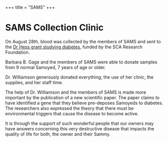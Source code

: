+++
title = "SAMS"
+++


# SAMS Collection Clinic


On August 28th, blood was collected by the members of SAMS and sent to the [Dr Hess grant studying diabetes](/research/current-research-studies/akcchf-grant-610), funded by the SCA Research Foundation.

Barbara B. Gage and the members of SAMS were able to donate samples from 9 normal Samoyed, 7 years of age or older.

Dr. Williamson generously donated everything; the use of her clinic, the supplies, and her staff time.

The help of Dr. Williamson and the members of SAMS is made more important by the publication of a new scientific paper. The paper claims to have identified a gene that they believe pre-deposes Samoyeds to diabetes. The researchers also expressed the theory that there must be environmental triggers that cause the disease to become active.

It is through the support of such wonderful people that our owners may have answers concerning this very destructive disease that impacts the quality of life for both, the owner and their Sammy.
